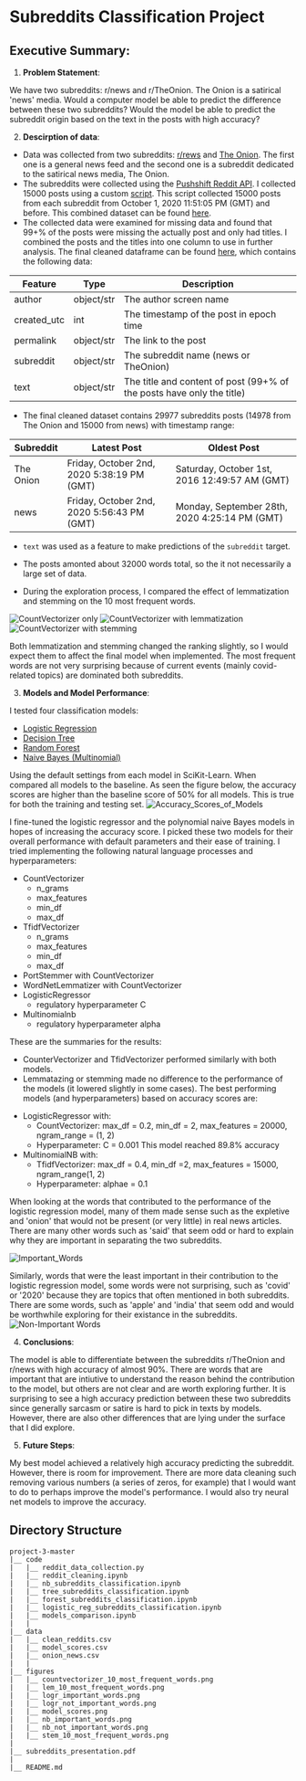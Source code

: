 # Subreddits Classification Project

## Executive Summary:
1. **Problem Statement**:

We have two subreddits: r/news and r/TheOnion. The Onion is a satirical 'news' media. Would a computer model be able to predict the difference between these two subreddits? Would the model be able to predict the subreddit origin based on the text in the posts with high accuracy?

2. **Descirption of data**:

- Data was collected from two subreddits: [r/rews](https://www.reddit.com/r/news/) and [The Onion](https://www.reddit.com/r/TheOnion/). The first one is a general news feed and the second one is a subreddit dedicated to the satirical news media, The Onion. 
- The subreddits were collected using the [Pushshift Reddit API](https://github.com/pushshift/api). I collected 15000 posts using a custom [script](./code/reddit_data_collection.py). This script collected 15000 posts from each subreddit from October 1, 2020 11:51:05 PM (GMT) and before. This combined dataset can be found [here](./data/onion_news.cvs). 
- The collected data were examined for missing data and found that 99+% of the posts were missing the actually post and only had titles. I combined the posts and the titles into one column to use in further analysis. The final cleaned dataframe can be found [here](./data/clean_reddits.csv), which contains the following data:


Feature|Type|Description
---|---|---
author|object/str|The author screen name
created_utc|int|The timestamp of the post in epoch time
permalink|object/str|The link to the post
subreddit|object/str|The subreddit name (news or TheOnion)
text|object/str|The title and content of post (99+% of the posts have only the title)

- The final cleaned dataset contains 29977 subreddits posts (14978 from The Onion and 15000 from news) with timestamp range:

Subreddit|Latest Post|Oldest Post
---|---|---
The Onion|Friday, October 2nd, 2020 5:38:19 PM (GMT)|Saturday, October 1st, 2016 12:49:57 AM (GMT)
news|Friday, October 2nd, 2020 5:56:43 PM (GMT)|Monday, September 28th, 2020 4:25:14 PM (GMT)

- `text` was used as a feature to make predictions of the `subreddit` target.

- The posts amonted about 32000 words total, so the it not necessarily a large set of data.
- During the exploration process, I compared the effect of lemmatization and stemming on the 10 most frequent words.

![CountVectorizer only](./figures/countvectorizer_10_most_frequent_words.png)
![CountVectorizer with lemmatization](./figures/lem_10_most_frequent_words.png)
![CountVectorizer with stemming](./figures/stem_10_most_frequent_words.png)

Both lemmatization and stemming changed the ranking slightly, so I would expect them to affect the final model when implemented. The most frequent words are not very surprising because of current events (mainly covid-related topics) are dominated both subreddits.


3. **Models and Model Performance**:

I tested four classification models:

- [Logistic Regression](./code/logistic_reg_subreddits_classification.ipynb)
- [Decision Tree](./code/tree_subreddits_classification.ipynb)
- [Random Forest](./code/forest_subreddits_classification.ipynb)
- [Naive Bayes (Multinomial)](./code/nb_subreddits_classification.ipynb)

Using the default settings from each model in SciKit-Learn. When compared all models to the baseline.
As seen the figure below, the accuracy scores are higher than the baseline score of 50% for all models. This is true for both the training and testing set.
![Accuracy_Scores_of_Models](./figures/model_scores.png)

I fine-tuned the logistic regressor and the polynomial naive Bayes models in hopes of increasing the accuracy score. I picked these two models for their overall performance with default parameters and their ease of training.
I tried implementing the following natural language processes and hyperparameters:
- CountVectorizer
    * n_grams
    * max_features
    * min_df
    * max_df
- TfidfVectorizer
    * n_grams
    * max_features
    * min_df
    * max_df
- PortStemmer with CountVectorizer
- WordNetLemmatizer with CountVectorizer
- LogisticRegressor
    * regulatory hyperparameter C
- Multinomialnb
    * regulatory hyperparameter alpha
    
These are the summaries for the results:
* CounterVectorizer and TfidVectorizer performed similarly with both models.
* Lemmatazing or stemming made no difference to the performance of the models (it lowered slightly in some cases).
The best performing models (and hyperparameters) based on accuracy scores are:
- LogisticRegressor with:
    * CountVectorizer: max_df = 0.2, min_df = 2, max_features = 20000, ngram_range = (1, 2)
    * Hyperparameter: C = 0.001
This model reached 89.8% accuracy
- MultinomialNB with:
    * TfidfVectorizer: max_df = 0.4, min_df =2, max_features = 15000, ngram_range(1, 2)
    * Hyperparameter: alphae = 0.1

When looking at the words that contributed to the performance of the logistic regression model, many of them made sense such as the expletive and 'onion' that would not be present (or very little) in real news articles. There are many other words such as 'said' that seem odd or hard to explain why they are important in separating the two subreddits.

![Important_Words](./figures/logr_important_words.png)

Similarly, words that were the least important in their contribution to the logistic regression model, some words were not surprising, such as 'covid' or '2020' because they are topics that often mentioned in both subreddits. There are some words, such as 'apple' and 'india' that seem odd and would be worthwhile exploring for their existance in the subreddits.
![Non-Important Words](./figures/logr_not_important_words.png)


4. **Conclusions**:

The model is able to differentiate between the subreddits r/TheOnion and r/news with high accuracy of almost 90%. There are words that are important that are intiutive to understand the reason behind the contribution to the model, but others are not clear and are worth exploring further. It is surprising to see a high accuracy prediction between these two subreddits since generally sarcasm or satire is hard to pick in texts by models. However, there are also other differences that are lying under the surface that I did explore.

5. **Future Steps**:

My best model achieved a relatively high accuracy predicting the subreddit. However, there is room for improvement. There are more data cleaning such removing various numbers (a series of zeros, for example) that I would want to do to perhaps improve the model's performance. I would also try neural net models to improve the accuracy.  

## Directory Structure

```
project-3-master
|__ code
|   |__ reddit_data_collection.py   
|   |__ reddit_cleaning.ipynb
|   |__ nb_subreddits_classification.ipynb
|   |__ tree_subreddits_classification.ipynb  
|   |__ forest_subreddits_classification.ipynb
|   |__ logistic_reg_subreddits_classification.ipynb  
|   |__ models_comparison.ipynb 
|   |
|__ data
|   |__ clean_reddits.csv
|   |__ model_scores.csv
|   |__ onion_news.csv
|   |
|__ figures
|   |__ countvectorizer_10_most_frequent_words.png
|   |__ lem_10_most_frequent_words.png
|   |__ logr_important_words.png
|   |__ logr_not_important_words.png
|   |__ model_scores.png
|   |__ nb_important_words.png
|   |__ nb_not_important_words.png
|   |__ stem_10_most_frequent_words.png
|
|__ subreddits_presentation.pdf
|
|__ README.md
```